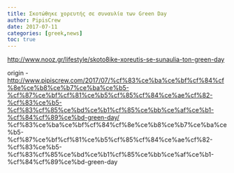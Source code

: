 ```yaml
---
title: Σκοτώθηκε χορευτής σε συναυλία των Green Day
author: PipisCrew
date: 2017-07-11
categories: [greek,news]
toc: true
---
```


http://www.nooz.gr/lifestyle/skoto8ike-xoreutis-se-sunaulia-ton-green-day

origin - http://www.pipiscrew.com/2017/07/%cf%83%ce%ba%ce%bf%cf%84%cf%8e%ce%b8%ce%b7%ce%ba%ce%b5-%cf%87%ce%bf%cf%81%ce%b5%cf%85%cf%84%ce%ae%cf%82-%cf%83%ce%b5-%cf%83%cf%85%ce%bd%ce%b1%cf%85%ce%bb%ce%af%ce%b1-%cf%84%cf%89%ce%bd-green-day/ %cf%83%ce%ba%ce%bf%cf%84%cf%8e%ce%b8%ce%b7%ce%ba%ce%b5-%cf%87%ce%bf%cf%81%ce%b5%cf%85%cf%84%ce%ae%cf%82-%cf%83%ce%b5-%cf%83%cf%85%ce%bd%ce%b1%cf%85%ce%bb%ce%af%ce%b1-%cf%84%cf%89%ce%bd-green-day